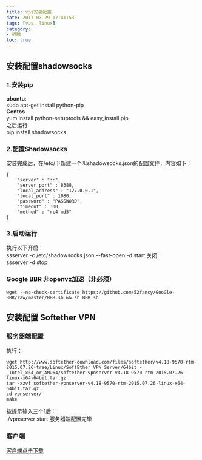 ```yaml
---
title: vps安装配置
date: 2017-03-29 17:41:53
tags: [vps, linux]
category: 
- 折腾
toc: true
---
```

## 安装配置shadowsocks ##
### 1.安装pip ###
**ubuntu**:  
    sudo apt-get install python-pip  
**Centos**  
    yum install python-setuptools && easy_install pip  
之后运行  
    pip install shadowsocks  
### 2.配置Shadowsocks ###
安装完成后，在/etc/下新建一个叫shadowsocks.json的配置文件，内容如下：
```
{
	"server" : "::",
	"server_port" : 8388,
	"local_address" : "127.0.0.1",
	"local_port" : 1080,
	"password" : "PASSWORD",
	"timeout" : 300,
	"method" : "rc4-md5"
}
```
### 3.启动运行 ###
执行以下开启：  
    ssserver -c /etc/shadowsocks.json --fast-open -d start
关闭：  
    ssserver -d stop
### Google BBR 非openvz加速（非必须） ###
    wget --no-check-certificate https://github.com/52fancy/GooGle-BBR/raw/master/BBR.sh && sh BBR.sh
## 安装配置 Softether VPN ##
### 服务器端配置 ##
执行：  
```
wget http://www.softether-download.com/files/softether/v4.18-9570-rtm-2015.07.26-tree/Linux/SoftEther_VPN_Server/64bit_-_Intel_x64_or_AMD64/softether-vpnserver-v4.18-9570-rtm-2015.07.26-linux-x64-64bit.tar.gz
tar -xzvf softether-vpnserver-v4.18-9570-rtm-2015.07.26-linux-x64-64bit.tar.gz
cd vpnserver/
make
```
按提示输入三个1后：  
    ./vpnserver start
服务器端配置完毕
### 客户端 ###
[客户端点击下载](http://www.softether-download.com/files/softether/v4.18-9570-rtm-2015.07.26-tree/Windows/Admin_Tools/VPN_Server_Manager_and_Command-line_Utility_Package/softether-vpn_admin_tools-v4.18-9570-rtm-2015.07.26-win32.zip)


